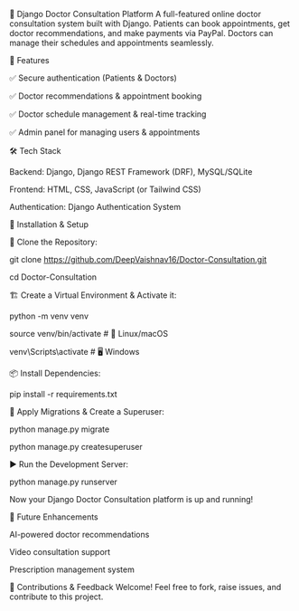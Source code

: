 🏥 Django Doctor Consultation Platform
A full-featured online doctor consultation system built with Django. Patients can book appointments, get doctor recommendations, and make payments via PayPal. Doctors can manage their schedules and appointments seamlessly.

🔹 Features

✅ Secure authentication (Patients & Doctors)

✅ Doctor recommendations & appointment booking

✅ Doctor schedule management & real-time tracking

✅ Admin panel for managing users & appointments



🛠 Tech Stack

Backend: Django, Django REST Framework (DRF), MySQL/SQLite

Frontend: HTML, CSS, JavaScript (or Tailwind CSS)

Authentication: Django Authentication System


🚀 Installation & Setup


🚀 Clone the Repository:

git clone https://github.com/DeepVaishnav16/Doctor-Consultation.git  

cd Doctor-Consultation  


🏗️ Create a Virtual Environment & Activate it:

python -m venv venv  

source venv/bin/activate  # 🐧 Linux/macOS  

venv\Scripts\activate  # 🖥️ Windows 


📦 Install Dependencies:

pip install -r requirements.txt  


🔄 Apply Migrations & Create a Superuser:

python manage.py migrate  

python manage.py createsuperuser  



▶️ Run the Development Server:

python manage.py runserver  


Now your Django Doctor Consultation platform is up and running!



🎯 Future Enhancements

AI-powered doctor recommendations

Video consultation support

Prescription management system

📌 Contributions & Feedback Welcome!
Feel free to fork, raise issues, and contribute to this project.

